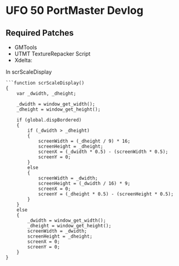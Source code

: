 # UFO 50 PortMaster Devlog

## Required Patches
- GMTools
- UTMT TextureRepacker Script
- Xdelta:

In scrScaleDisplay
```gml
```function scrScaleDisplay()
{
    var _dwidth, _dheight;
    
    _dwidth = window_get_width();
    _dheight = window_get_height();
    
    if (global.dispBordered)
    {
        if (_dwidth > _dheight)
        {
            screenWidth = (_dheight / 9) * 16;
            screenHeight = _dheight;
            screenX = (_dwidth * 0.5) - (screenWidth * 0.5);
            screenY = 0;
        }
        else
        {
            screenWidth = _dwidth;
            screenHeight = (_dwidth / 16) * 9;
            screenX = 0;
            screenY = (_dheight * 0.5) - (screenHeight * 0.5);
        }
    }
    else
    {
        _dwidth = window_get_width();
        _dheight = window_get_height();
        screenWidth = _dwidth;
        screenHeight = _dheight;
        screenX = 0;
        screenY = 0;
    }
}
```